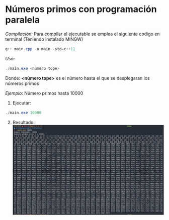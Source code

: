 # Números primos con programación paralela

*Compilación:*
Para compilar el ejecutable se emplea el siguiente codigo en terminal (Teniendo instalado MINGW)
```powershell
g++ main.cpp -o main -std=c++11
```

*Uso:*
```powershell
./main.exe <número tope>
```

Donde: **<número tope>** es el número hasta el que se desplegaran los números primos

*Ejemplo:*
Número primos hasta 10000

1. Ejecutar:
```powershell
./main.exe 10000
```
2. Resultado:
![Resultado de ejemplo](ex1.png)